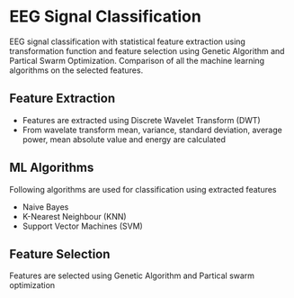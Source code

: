 # EEG Signal Classification
EEG signal classification with statistical feature extraction using transformation function and feature selection using Genetic Algorithm and Partical Swarm Optimization. Comparison of all the machine learning algorithms on the selected features.

## Feature Extraction
* Features are extracted using Discrete Wavelet Transform (DWT)
* From wavelate transform mean, variance, standard deviation, average power, mean absolute value and energy are calculated

## ML Algorithms
Following algorithms are used for classification using extracted features
* Naive Bayes
* K-Nearest Neighbour (KNN)
* Support Vector Machines (SVM)

## Feature Selection
Features are selected using Genetic Algorithm and Partical swarm optimization
